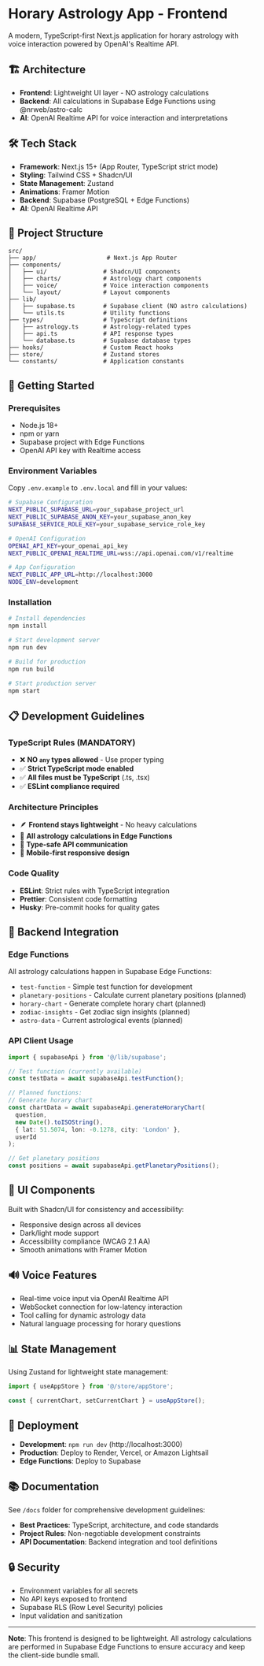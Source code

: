 # Horary Astrology App - Frontend

A modern, TypeScript-first Next.js application for horary astrology with voice interaction powered by OpenAI's Realtime API.

## 🏗️ Architecture

- **Frontend**: Lightweight UI layer - NO astrology calculations
- **Backend**: All calculations in Supabase Edge Functions using @nrweb/astro-calc
- **AI**: OpenAI Realtime API for voice interaction and interpretations

## 🛠️ Tech Stack

- **Framework**: Next.js 15+ (App Router, TypeScript strict mode)
- **Styling**: Tailwind CSS + Shadcn/UI
- **State Management**: Zustand
- **Animations**: Framer Motion
- **Backend**: Supabase (PostgreSQL + Edge Functions)
- **AI**: OpenAI Realtime API

## 📁 Project Structure

```
src/
├── app/                    # Next.js App Router
├── components/
│   ├── ui/                # Shadcn/UI components
│   ├── charts/            # Astrology chart components
│   ├── voice/             # Voice interaction components
│   └── layout/            # Layout components
├── lib/
│   ├── supabase.ts        # Supabase client (NO astro calculations)
│   └── utils.ts           # Utility functions
├── types/                 # TypeScript definitions
│   ├── astrology.ts       # Astrology-related types
│   ├── api.ts             # API response types
│   └── database.ts        # Supabase database types
├── hooks/                 # Custom React hooks
├── store/                 # Zustand stores
└── constants/             # Application constants
```

## 🚀 Getting Started

### Prerequisites

- Node.js 18+ 
- npm or yarn
- Supabase project with Edge Functions
- OpenAI API key with Realtime access

### Environment Variables

Copy `.env.example` to `.env.local` and fill in your values:

```bash
# Supabase Configuration
NEXT_PUBLIC_SUPABASE_URL=your_supabase_project_url
NEXT_PUBLIC_SUPABASE_ANON_KEY=your_supabase_anon_key
SUPABASE_SERVICE_ROLE_KEY=your_supabase_service_role_key

# OpenAI Configuration  
OPENAI_API_KEY=your_openai_api_key
NEXT_PUBLIC_OPENAI_REALTIME_URL=wss://api.openai.com/v1/realtime

# App Configuration
NEXT_PUBLIC_APP_URL=http://localhost:3000
NODE_ENV=development
```

### Installation

```bash
# Install dependencies
npm install

# Start development server
npm run dev

# Build for production
npm run build

# Start production server
npm start
```

## 📋 Development Guidelines

### TypeScript Rules (MANDATORY)
- ❌ **NO `any` types allowed** - Use proper typing
- ✅ **Strict TypeScript mode enabled**
- ✅ **All files must be TypeScript** (.ts, .tsx)
- ✅ **ESLint compliance required**

### Architecture Principles
- 🪶 **Frontend stays lightweight** - No heavy calculations
- 🔧 **All astrology calculations in Edge Functions**
- 🎯 **Type-safe API communication**
- 📱 **Mobile-first responsive design**

### Code Quality
- **ESLint**: Strict rules with TypeScript integration
- **Prettier**: Consistent code formatting
- **Husky**: Pre-commit hooks for quality gates

## 🔗 Backend Integration

### Edge Functions
All astrology calculations happen in Supabase Edge Functions:

- `test-function` - Simple test function for development
- `planetary-positions` - Calculate current planetary positions (planned)
- `horary-chart` - Generate complete horary chart (planned)
- `zodiac-insights` - Get zodiac sign insights (planned)
- `astro-data` - Current astrological events (planned)

### API Client Usage

```typescript
import { supabaseApi } from '@/lib/supabase';

// Test function (currently available)
const testData = await supabaseApi.testFunction();

// Planned functions:
// Generate horary chart
const chartData = await supabaseApi.generateHoraryChart(
  question,
  new Date().toISOString(),
  { lat: 51.5074, lon: -0.1278, city: 'London' },
  userId
);

// Get planetary positions
const positions = await supabaseApi.getPlanetaryPositions();
```

## 🎨 UI Components

Built with Shadcn/UI for consistency and accessibility:

- Responsive design across all devices
- Dark/light mode support
- Accessibility compliance (WCAG 2.1 AA)
- Smooth animations with Framer Motion

## 🔊 Voice Features

- Real-time voice input via OpenAI Realtime API
- WebSocket connection for low-latency interaction
- Tool calling for dynamic astrology data
- Natural language processing for horary questions

## 📊 State Management

Using Zustand for lightweight state management:

```typescript
import { useAppStore } from '@/store/appStore';

const { currentChart, setCurrentChart } = useAppStore();
```

## 🚀 Deployment

- **Development**: `npm run dev` (http://localhost:3000)
- **Production**: Deploy to Render, Vercel, or Amazon Lightsail
- **Edge Functions**: Deploy to Supabase

## 📚 Documentation

See `/docs` folder for comprehensive development guidelines:

- **Best Practices**: TypeScript, architecture, and code standards
- **Project Rules**: Non-negotiable development constraints
- **API Documentation**: Backend integration and tool definitions

## 🔒 Security

- Environment variables for all secrets
- No API keys exposed to frontend
- Supabase RLS (Row Level Security) policies
- Input validation and sanitization

---

**Note**: This frontend is designed to be lightweight. All astrology calculations are performed in Supabase Edge Functions to ensure accuracy and keep the client-side bundle small.
